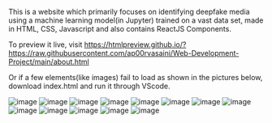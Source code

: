 This is a website which primarily focuses on identifying deepfake media using a machine learning model(in Jupyter) trained on a vast data set, made in HTML, CSS, Javascript and also contains ReactJS Components.

To preview it live, visit https://htmlpreview.github.io/?https://raw.githubusercontent.com/ap00rvasaini/Web-Development-Project/main/about.html

Or if a few elements(like images) fail to load as shown in the pictures below, download index.html and run it through VScode.


![image](https://github.com/ap00rvasaini/Web-Development-Project/assets/157739053/7ac5d15b-f6eb-473e-ae7c-96934c5f00aa)
![image](https://github.com/ap00rvasaini/Web-Development-Project/assets/157739053/b27d9836-f6ad-4e9f-a3a8-eeae7f4f1539)
![image](https://github.com/ap00rvasaini/Web-Development-Project/assets/157739053/505a9422-8613-4a9f-b68a-8079c8430861)
![image](https://github.com/ap00rvasaini/Web-Development-Project/assets/157739053/48fbcd7a-3ba8-4b24-a26c-8cffde40f7f3)
![image](https://github.com/ap00rvasaini/Web-Development-Project/assets/157739053/a7f48085-1222-49b5-b03c-54628f2df1b8)
![image](https://github.com/ap00rvasaini/Web-Development-Project/assets/157739053/778d27d1-d8ad-4079-a8cd-61441ddcbbfe)
![image](https://github.com/ap00rvasaini/Web-Development-Project/assets/157739053/20c82732-3e0f-4ca6-821c-9f3bb9afff47)
![image](https://github.com/ap00rvasaini/Web-Development-Project/assets/157739053/c34a9f2a-b320-4de7-bee5-e68725648e14)
![image](https://github.com/ap00rvasaini/Web-Development-Project/assets/157739053/41316e0d-553d-4b7b-82aa-6a9618505fe5)
![image](https://github.com/ap00rvasaini/Web-Development-Project/assets/157739053/439b4499-e92d-4e7b-8163-ef74fc72fed5)
![image](https://github.com/ap00rvasaini/Web-Development-Project/assets/157739053/6a969dc0-d714-4437-a7db-3a4857306a80)
![image](https://github.com/ap00rvasaini/Web-Development-Project/assets/157739053/25fe90cb-93d0-43e0-99e6-bb1f396229b8)
![image](https://github.com/ap00rvasaini/Web-Development-Project/assets/157739053/0fa06a3a-7b8d-4147-bad3-33f9681b320b)









